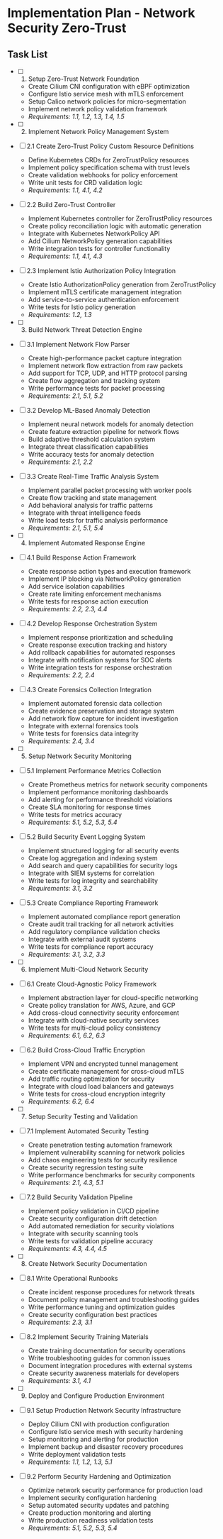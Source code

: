 # Implementation Plan - Network Security Zero-Trust

## Task List

- [ ] 1. Setup Zero-Trust Network Foundation
  - Create Cilium CNI configuration with eBPF optimization
  - Configure Istio service mesh with mTLS enforcement
  - Setup Calico network policies for micro-segmentation
  - Implement network policy validation framework
  - _Requirements: 1.1, 1.2, 1.3, 1.4, 1.5_

- [ ] 2. Implement Network Policy Management System
- [ ] 2.1 Create Zero-Trust Policy Custom Resource Definitions
  - Define Kubernetes CRDs for ZeroTrustPolicy resources
  - Implement policy specification schema with trust levels
  - Create validation webhooks for policy enforcement
  - Write unit tests for CRD validation logic
  - _Requirements: 1.1, 4.1, 4.2_

- [ ] 2.2 Build Zero-Trust Controller
  - Implement Kubernetes controller for ZeroTrustPolicy resources
  - Create policy reconciliation logic with automatic generation
  - Integrate with Kubernetes NetworkPolicy API
  - Add Cilium NetworkPolicy generation capabilities
  - Write integration tests for controller functionality
  - _Requirements: 1.1, 4.1, 4.3_

- [ ] 2.3 Implement Istio Authorization Policy Integration
  - Create Istio AuthorizationPolicy generation from ZeroTrustPolicy
  - Implement mTLS certificate management integration
  - Add service-to-service authentication enforcement
  - Write tests for Istio policy generation
  - _Requirements: 1.2, 1.3_

- [ ] 3. Build Network Threat Detection Engine
- [ ] 3.1 Implement Network Flow Parser
  - Create high-performance packet capture integration
  - Implement network flow extraction from raw packets
  - Add support for TCP, UDP, and HTTP protocol parsing
  - Create flow aggregation and tracking system
  - Write performance tests for packet processing
  - _Requirements: 2.1, 5.1, 5.2_

- [ ] 3.2 Develop ML-Based Anomaly Detection
  - Implement neural network models for anomaly detection
  - Create feature extraction pipeline for network flows
  - Build adaptive threshold calculation system
  - Integrate threat classification capabilities
  - Write accuracy tests for anomaly detection
  - _Requirements: 2.1, 2.2_

- [ ] 3.3 Create Real-Time Traffic Analysis System
  - Implement parallel packet processing with worker pools
  - Create flow tracking and state management
  - Add behavioral analysis for traffic patterns
  - Integrate with threat intelligence feeds
  - Write load tests for traffic analysis performance
  - _Requirements: 2.1, 5.1, 5.4_

- [ ] 4. Implement Automated Response Engine
- [ ] 4.1 Build Response Action Framework
  - Create response action types and execution framework
  - Implement IP blocking via NetworkPolicy generation
  - Add service isolation capabilities
  - Create rate limiting enforcement mechanisms
  - Write tests for response action execution
  - _Requirements: 2.2, 2.3, 4.4_

- [ ] 4.2 Develop Response Orchestration System
  - Implement response prioritization and scheduling
  - Create response execution tracking and history
  - Add rollback capabilities for automated responses
  - Integrate with notification systems for SOC alerts
  - Write integration tests for response orchestration
  - _Requirements: 2.2, 2.4_

- [ ] 4.3 Create Forensics Collection Integration
  - Implement automated forensic data collection
  - Create evidence preservation and storage system
  - Add network flow capture for incident investigation
  - Integrate with external forensics tools
  - Write tests for forensics data integrity
  - _Requirements: 2.4, 3.4_

- [ ] 5. Setup Network Security Monitoring
- [ ] 5.1 Implement Performance Metrics Collection
  - Create Prometheus metrics for network security components
  - Implement performance monitoring dashboards
  - Add alerting for performance threshold violations
  - Create SLA monitoring for response times
  - Write tests for metrics accuracy
  - _Requirements: 5.1, 5.2, 5.3, 5.4_

- [ ] 5.2 Build Security Event Logging System
  - Implement structured logging for all security events
  - Create log aggregation and indexing system
  - Add search and query capabilities for security logs
  - Integrate with SIEM systems for correlation
  - Write tests for log integrity and searchability
  - _Requirements: 3.1, 3.2_

- [ ] 5.3 Create Compliance Reporting Framework
  - Implement automated compliance report generation
  - Create audit trail tracking for all network activities
  - Add regulatory compliance validation checks
  - Integrate with external audit systems
  - Write tests for compliance report accuracy
  - _Requirements: 3.1, 3.2, 3.3_

- [ ] 6. Implement Multi-Cloud Network Security
- [ ] 6.1 Create Cloud-Agnostic Policy Framework
  - Implement abstraction layer for cloud-specific networking
  - Create policy translation for AWS, Azure, and GCP
  - Add cross-cloud connectivity security enforcement
  - Integrate with cloud-native security services
  - Write tests for multi-cloud policy consistency
  - _Requirements: 6.1, 6.2, 6.3_

- [ ] 6.2 Build Cross-Cloud Traffic Encryption
  - Implement VPN and encrypted tunnel management
  - Create certificate management for cross-cloud mTLS
  - Add traffic routing optimization for security
  - Integrate with cloud load balancers and gateways
  - Write tests for cross-cloud encryption integrity
  - _Requirements: 6.2, 6.4_

- [ ] 7. Setup Security Testing and Validation
- [ ] 7.1 Implement Automated Security Testing
  - Create penetration testing automation framework
  - Implement vulnerability scanning for network policies
  - Add chaos engineering tests for security resilience
  - Create security regression testing suite
  - Write performance benchmarks for security components
  - _Requirements: 2.1, 4.3, 5.1_

- [ ] 7.2 Build Security Validation Pipeline
  - Implement policy validation in CI/CD pipeline
  - Create security configuration drift detection
  - Add automated remediation for security violations
  - Integrate with security scanning tools
  - Write tests for validation pipeline accuracy
  - _Requirements: 4.3, 4.4, 4.5_

- [ ] 8. Create Network Security Documentation
- [ ] 8.1 Write Operational Runbooks
  - Create incident response procedures for network threats
  - Document policy management and troubleshooting guides
  - Write performance tuning and optimization guides
  - Create security configuration best practices
  - _Requirements: 2.3, 3.1_

- [ ] 8.2 Implement Security Training Materials
  - Create training documentation for security operations
  - Write troubleshooting guides for common issues
  - Document integration procedures with external systems
  - Create security awareness materials for developers
  - _Requirements: 3.1, 4.1_

- [ ] 9. Deploy and Configure Production Environment
- [ ] 9.1 Setup Production Network Security Infrastructure
  - Deploy Cilium CNI with production configuration
  - Configure Istio service mesh with security hardening
  - Setup monitoring and alerting for production
  - Implement backup and disaster recovery procedures
  - Write deployment validation tests
  - _Requirements: 1.1, 1.2, 1.3, 5.1_

- [ ] 9.2 Perform Security Hardening and Optimization
  - Optimize network security performance for production load
  - Implement security configuration hardening
  - Setup automated security updates and patching
  - Create production monitoring and alerting
  - Write production readiness validation tests
  - _Requirements: 5.1, 5.2, 5.3, 5.4_